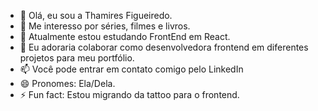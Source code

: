 - 👋 Olá, eu sou a Thamires Figueiredo.
- 👀 Me interesso por séries, filmes e livros.
- 🌱 Atualmente estou estudando FrontEnd em React.
- 💞️ Eu adoraria colaborar como desenvolvedora frontend em diferentes projetos para meu portfólio.
- 📫 Você pode entrar em contato comigo pelo LinkedIn
- 😄 Pronomes: Ela/Dela.
- ⚡ Fun fact: Estou migrando da tattoo para o frontend.
<!---
thrf-dev/thrf-dev is a ✨ special ✨ repository because its `README.md` (this file) appears on your GitHub profile.
You can click the Preview link to take a look at your changes.
--->
